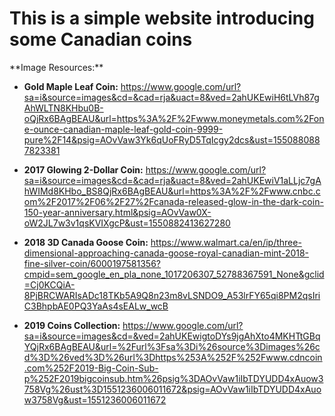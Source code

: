 # This is a simple website introducing some Canadian coins

<p style="font size = 5">**Image Resources:**</p>

* __Gold Maple Leaf Coin:__ https://www.google.com/url?sa=i&source=images&cd=&cad=rja&uact=8&ved=2ahUKEwiH6tLVh87gAhWLTN8KHbu0B-oQjRx6BAgBEAU&url=https%3A%2F%2Fwww.moneymetals.com%2Fone-ounce-canadian-maple-leaf-gold-coin-9999-pure%2F14&psig=AOvVaw3Yk6qUoFRyD5TqIcgy2dcs&ust=1550880887823381

* __2017 Glowing 2-Dollar Coin:__ https://www.google.com/url?sa=i&source=images&cd=&cad=rja&uact=8&ved=2ahUKEwiV1aLLjc7gAhWIMd8KHbo_BS8QjRx6BAgBEAU&url=https%3A%2F%2Fwww.cnbc.com%2F2017%2F06%2F27%2Fcanada-released-glow-in-the-dark-coin-150-year-anniversary.html&psig=AOvVaw0X-oW2JL7w3v1qsKVIXgcP&ust=1550882413627280

* __2018 3D Canada Goose Coin:__ https://www.walmart.ca/en/ip/three-dimensional-approaching-canada-goose-royal-canadian-mint-2018-fine-silver-coin/6000197581356?cmpid=sem_google_en_pla_none_1017206307_52788367591_None&gclid=Cj0KCQiA-8PjBRCWARIsADc18TKb5A9Q8n23m8vLSNDO9_A53lrFY65qi8PM2qsIriC3BhpbAE0PQ3YaAs4sEALw_wcB

* __2019 Coins Collection:__ https://www.google.com/url?sa=i&source=images&cd=&ved=2ahUKEwigtoDYs9jgAhXto4MKHTtGBqYQjRx6BAgBEAU&url=%2Furl%3Fsa%3Di%26source%3Dimages%26cd%3D%26ved%3D%26url%3Dhttps%253A%252F%252Fwww.cdncoin.com%252F2019-Big-Coin-Sub-p%252F2019bigcoinsub.htm%26psig%3DAOvVaw1iIbTDYUDD4xAuow3758Vg%26ust%3D1551236006011672&psig=AOvVaw1iIbTDYUDD4xAuow3758Vg&ust=1551236006011672



